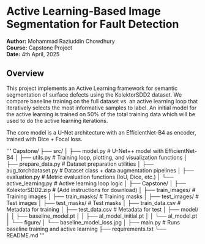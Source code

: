# Active Learning-Based Image Segmentation for Fault Detection

**Author:** Mohammad Raziuddin Chowdhury  
**Course:** Capstone Project  
**Date:** 4th April, 2025  

## Overview

This project implements an Active Learning framework for semantic segmentation of surface defects using the KolektorSDD2 dataset. We compare baseline training on the full dataset vs. an active learning loop that iteratively selects the most informative samples to label. An initial model for the active learning is trained on 50% of the total training data which will be used to do the active learning iterations.

The core model is a U-Net architecture with an EfficientNet-B4 as encoder, trained with Dice + Focal loss.


''' Capstone/ ├── src/ │ ├── model.py # U-Net++ model with EfficientNet-B4 │  ├── utils.py # Training loop, plotting, and visualization functions │  ├── prepare_data.py # Dataset preparation utilities │ ├── aug_torchdataset.py # Dataset class + data augmentation pipelines │ ├── evaluation.py # Metric evaluation functions (IoU, Dice, etc.) │ └── active_learning.py # Active learning loop logic │ ├── Capstone/ │ ├── KolektorSDD2.zip # (Add instructions for download) │ ├── train_images/ # Training images │ ├── train_masks/ # Training masks │ ├── test_images/ # Test images │ ├── test_masks/ # Test masks │ ├── train_data.csv # Metadata for training │ ├── test_data.csv # Metadata for test │ ├── model/ │ │ ├── baseline_model.pt │ │ ├── al_model_initial.pt │ │ └── al_model.pt │ └── figure/ │ └── baseline_model_loss.jpg │ ├── main.py # Runs baseline training and active learning ├── requirements.txt └── README.md '''
